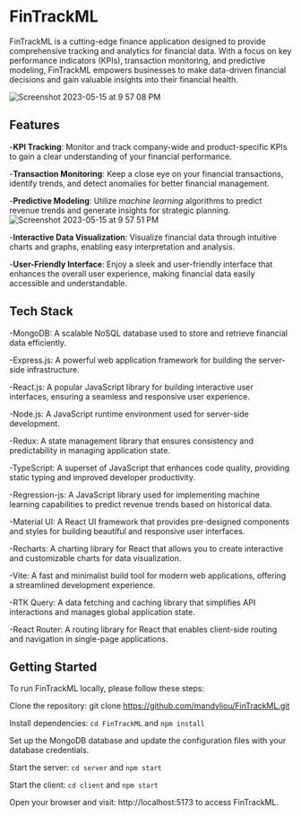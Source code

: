 # FinTrackML
FinTrackML is a cutting-edge finance application designed to provide comprehensive tracking and analytics for financial data. With a focus on key performance indicators (KPIs), transaction monitoring, and predictive modeling, FinTrackML empowers businesses to make data-driven financial decisions and gain valuable insights into their financial health.

![Screenshot 2023-05-15 at 9 57 08 PM](https://github.com/mandyliou/FinTrackML/assets/111018795/9c96af5e-4db6-4b06-afb0-29d832f14fdd)

## Features
-__KPI Tracking__: Monitor and track company-wide and product-specific KPIs to gain a clear understanding of your financial performance.

-__Transaction Monitoring__: Keep a close eye on your financial transactions, identify trends, and detect anomalies for better financial management.

-__Predictive Modeling__: Utilize _machine learning_ algorithms to predict revenue trends and generate insights for strategic planning.
![Screenshot 2023-05-15 at 9 57 51 PM](https://github.com/mandyliou/FinTrackML/assets/111018795/97d6e40c-d0d3-4c26-9562-35d5d8d59279)

-__Interactive Data Visualization__: Visualize financial data through intuitive charts and graphs, enabling easy interpretation and analysis.

-__User-Friendly Interface__: Enjoy a sleek and user-friendly interface that enhances the overall user experience, making financial data easily accessible and understandable.

## Tech Stack
-MongoDB: A scalable NoSQL database used to store and retrieve financial data efficiently.

-Express.js: A powerful web application framework for building the server-side infrastructure.

-React.js: A popular JavaScript library for building interactive user interfaces, ensuring a seamless and responsive user experience.

-Node.js: A JavaScript runtime environment used for server-side development.

-Redux: A state management library that ensures consistency and predictability in managing application state.

-TypeScript: A superset of JavaScript that enhances code quality, providing static typing and improved developer productivity.

-Regression-js: A JavaScript library used for implementing machine learning capabilities to predict revenue trends based on historical data.

-Material UI: A React UI framework that provides pre-designed components and styles for building beautiful and responsive user interfaces.

-Recharts: A charting library for React that allows you to create interactive and customizable charts for data visualization.

-Vite: A fast and minimalist build tool for modern web applications, offering a streamlined development experience.

-RTK Query: A data fetching and caching library that simplifies API interactions and manages global application state.

-React Router: A routing library for React that enables client-side routing and navigation in single-page applications.

## Getting Started
To run FinTrackML locally, please follow these steps:

Clone the repository: git clone https://github.com/mandyliou/FinTrackML.git

Install dependencies: `cd FinTrackML` and `npm install`

Set up the MongoDB database and update the configuration files with your database credentials.

Start the server: `cd server` and `npm start`

Start the client: `cd client` and `npm start`

Open your browser and visit: http://localhost:5173 to access FinTrackML.
